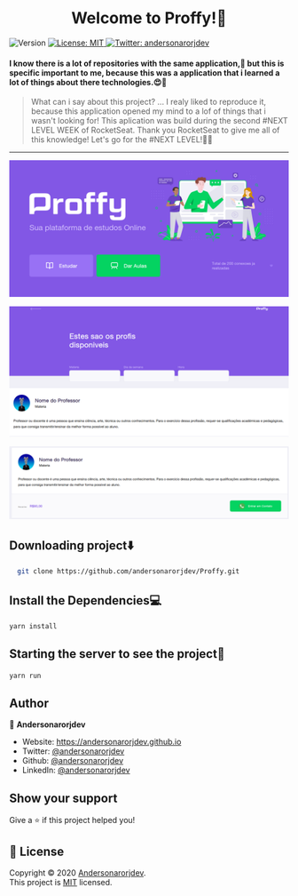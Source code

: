 <h1 align="center"> Welcome to Proffy!👋</h1>
<p>
  <img alt="Version" src="https://img.shields.io/badge/version-0.1.0-blue.svg?cacheSeconds=2592000" />
  <a href="LICENSE" target="_blank">
    <img alt="License: MIT" src="https://img.shields.io/badge/License-MIT-yellow.svg" />
  </a>
  <a href="https://twitter.com/andersonarorjdev" target="_blank">
    <img alt="Twitter: andersonarorjdev" src="https://img.shields.io/twitter/follow/andersonarrjdev.svg?style=social" />
  </a>
</p>


<h4>I know there is a lot of repositories with the same application,🌝 but this is specific important to me, because this was a application that i learned a lot of things about there technologies.😍🥰</h4>

> What can i say about this project? ... I realy liked to reproduce it, because this application opened my mind to a lof of things that i wasn't looking for!
> This aplication was build during the second #NEXT LEVEL WEEK of RocketSeat.
> Thank you RocketSeat to give me all of this knowledge! Let's go for the #NEXT LEVEL!🚀😎

***

<p align="center">
  <img src="./src/prints/Proffyprint1.png">
</p>
<p align="center">
  <img src="./src/prints/Proffyprint2.png">
</p>
<p align="center">
  <img src="./src/prints/Proffyprint3.png">
</p>

## Downloading project⬇️
```sh
  git clone https://github.com/andersonarorjdev/Proffy.git
```


## Install the Dependencies💻

```sh
yarn install
```

## Starting the server to see the project👀

```sh
yarn run 
``` 

## Author

👤 **Andersonarorjdev**

* Website: https://andersonarorjdev.github.io
* Twitter: [@andersonarorjdev](https://twitter.com/andersonarorjdev)
* Github: [@andersonarorjdev](https://github.com/andersonarorjdev)
* LinkedIn: [@andersonarorjdev](https://linkedin.com/in/andersonarorjdev)

## Show your support

Give a ⭐️ if this project helped you!

## 📝 License

Copyright © 2020 [Andersonarorjdev](https://github.com/andersonarorjdev).<br />
This project is [MIT](LICENSE) licensed.

